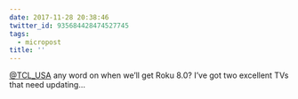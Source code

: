 ```yaml
---
date: 2017-11-28 20:38:46
twitter_id: 935684428474527745
tags:
  - micropost
title: ''
---
```


[@TCL_USA](https://twitter.com/TCL_USA) any word on when we’ll get Roku 8.0? I’ve got two excellent TVs that need updating…
